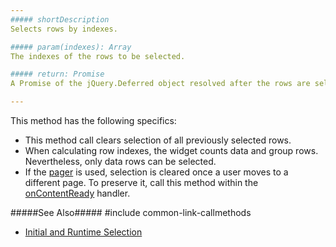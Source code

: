 ```yaml
---
##### shortDescription
Selects rows by indexes.

##### param(indexes): Array
The indexes of the rows to be selected.

##### return: Promise
A Promise of the jQuery.Deferred object resolved after the rows are selected.

---
```

This method has the following specifics:

- This method call clears selection of all previously selected rows.
- When calculating row indexes, the widget counts data and group rows. Nevertheless, only data rows can be selected.
- If the [pager](/api-reference/10%20UI%20Widgets/dxDataGrid/1%20Configuration/pager '{basewidgetpath}/Configuration/pager/') is used, selection is cleared once a user moves to a different page. To preserve it, call this method within the [onContentReady](/api-reference/10%20UI%20Widgets/Widget/1%20Configuration/onContentReady.md '{basewidgetpath}/Configuration/#onContentReady') handler.

#####See Also#####
#include common-link-callmethods
- [Initial and Runtime Selection](/concepts/05%20Widgets/DataGrid/50%20Selection/20%20API/1%20Initial%20and%20Runtime%20Selection.md '/Documentation/Guide/Widgets/DataGrid/Selection/#API/Initial_and_Runtime_Selection')